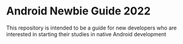 # Android Newbie Guide 2022
 This repository is intended to be a guide for new developers who are interested in starting their studies in native Android development
